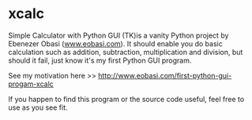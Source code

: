 # xcalc
Simple Calculator with Python GUI (TK)is a vanity Python project by Ebenezer Obasi (www.eobasi.com).
It should enable you do basic calculation such as addition, subtraction, multiplication and division, but should it fail, just know it's my first Python GUI program.

See my motivation here >> http://www.eobasi.com/first-python-gui-progam-xcalc

If you happen to find this program or the source code useful, feel free to use as you see fit.
